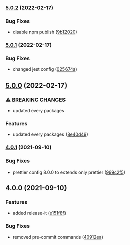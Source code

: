### [5.0.2](https://github.com/jordanmonier/eslint-config-jordanmonier/compare/5.0.1...5.0.2) (2022-02-17)


### Bug Fixes

* disable npm publish ([9b12020](https://github.com/jordanmonier/eslint-config-jordanmonier/commit/9b120200e189c912bf23efc9b572ea32014e000b))

### [5.0.1](https://github.com/jordanmonier/eslint-config-jordanmonier/compare/5.0.0...5.0.1) (2022-02-17)


### Bug Fixes

* changed jest config ([025674a](https://github.com/jordanmonier/eslint-config-jordanmonier/commit/025674a2a46e42cf5ac4a80fb85405153e6bef4f))

## [5.0.0](https://github.com/jordanmonier/eslint-config-jordanmonier/compare/4.0.1...5.0.0) (2022-02-17)


### ⚠ BREAKING CHANGES

* updated every packages

### Features

* updated every packages ([8e40d49](https://github.com/jordanmonier/eslint-config-jordanmonier/commit/8e40d49db23e6de6f9ab6651e2e24911f6891338))

### [4.0.1](https://github.com/jordanmonier/eslint-config-jordanmonier/compare/4.0.0...4.0.1) (2021-09-10)


### Bug Fixes

* prettier config 8.0.0 to extends only prettier ([999c2f5](https://github.com/jordanmonier/eslint-config-jordanmonier/commit/999c2f56666c5d19fdd9547046c8554d62467a1a))

## 4.0.0 (2021-09-10)


### Features

* added release-it ([e151f8f](https://github.com/jordanmonier/eslint-config-jordanmonier/commit/e151f8fbd1c965c8acedc3dbe54840a1fd2cef9d))


### Bug Fixes

* removed pre-commit commands ([40912ea](https://github.com/jordanmonier/eslint-config-jordanmonier/commit/40912ea7270c04daac80e303d4ea8ba8ec97f35a))

